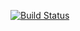 [![Build Status](https://travis-ci.org/samuelkee/cse110lab5.svg?branch=master)](https://travis-ci.org/samuelkee/cse110lab5)
